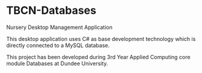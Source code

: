 TBCN-Databases
==============
Nursery Desktop Management Application

This desktop application uses C# as base development technology which is directly connected to a MySQL database.

This project has been developed during 3rd Year Applied Computing core module Databases at Dundee University.
